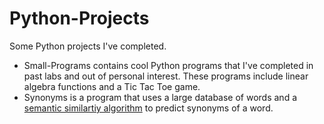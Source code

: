 # Python-Projects
Some Python projects I've completed.

* Small-Programs contains cool Python programs that I've completed in past labs and out of personal interest. These programs include linear algebra functions and a Tic Tac Toe game.
* Synonyms is a program that uses a large database of words and a [semantic similartiy algorithm](https://aip.scitation.org/doi/pdf/10.1063/1.5014006#:~:text=SEMANTIC%20SIMILARITY%20ALGORITHMS,-Semantic%20similarity%20measures&text=They%20are%20classified%20as%20corpus,elements%20(words%2C%20phrases).) to predict synonyms of a word.
